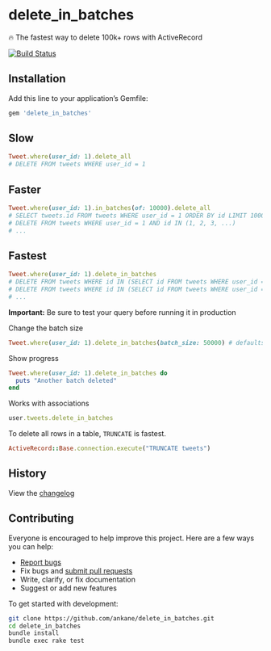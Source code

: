 # delete_in_batches

:fire: The fastest way to delete 100k+ rows with ActiveRecord

[![Build Status](https://travis-ci.org/ankane/delete_in_batches.svg?branch=master)](https://travis-ci.org/ankane/delete_in_batches)

## Installation

Add this line to your application’s Gemfile:

```ruby
gem 'delete_in_batches'
```

## Slow

```ruby
Tweet.where(user_id: 1).delete_all
# DELETE FROM tweets WHERE user_id = 1
```

## Faster

```ruby
Tweet.where(user_id: 1).in_batches(of: 10000).delete_all
# SELECT tweets.id FROM tweets WHERE user_id = 1 ORDER BY id LIMIT 1000
# DELETE FROM tweets WHERE user_id = 1 AND id IN (1, 2, 3, ...)
# ...
```

## Fastest

```ruby
Tweet.where(user_id: 1).delete_in_batches
# DELETE FROM tweets WHERE id IN (SELECT id FROM tweets WHERE user_id = 1 LIMIT 10000)
# DELETE FROM tweets WHERE id IN (SELECT id FROM tweets WHERE user_id = 1 LIMIT 10000)
# ...
```

**Important:** Be sure to test your query before running it in production

Change the batch size

```ruby
Tweet.where(user_id: 1).delete_in_batches(batch_size: 50000) # defaults to 10000
```

Show progress

```ruby
Tweet.where(user_id: 1).delete_in_batches do
  puts "Another batch deleted"
end
```

Works with associations

```ruby
user.tweets.delete_in_batches
```

To delete all rows in a table, `TRUNCATE` is fastest.

```ruby
ActiveRecord::Base.connection.execute("TRUNCATE tweets")
```

## History

View the [changelog](https://github.com/ankane/delete_in_batches/blob/master/CHANGELOG.md)

## Contributing

Everyone is encouraged to help improve this project. Here are a few ways you can help:

- [Report bugs](https://github.com/ankane/delete_in_batches/issues)
- Fix bugs and [submit pull requests](https://github.com/ankane/delete_in_batches/pulls)
- Write, clarify, or fix documentation
- Suggest or add new features

To get started with development:

```sh
git clone https://github.com/ankane/delete_in_batches.git
cd delete_in_batches
bundle install
bundle exec rake test
```
